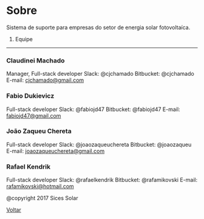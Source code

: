 Sobre
=====

Sistema de suporte para empresas do setor de energia solar fotovoltaíca.


1. Equipe
---------

### Claudinei Machado
Manager, Full-stack developer
Slack: @cjchamado
Bitbucket: @cjchamado
E-mail: cjchamado@gmail.com


### Fabio Dukievicz
Full-stack developer
Slack: @fabiojd47
Bitbucket: @fabiojd47
E-mail: fabiojd47@gmail.com


### João Zaqueu Chereta
Full-stack developer
Slack: @joaozaqueuchereta
Bitbucket: @joaozaqueu
E-mail: joaozaqueuchereta@gmail.com


### Rafael Kendrik
Full-stack developer
Slack: @rafaelkendrik
Bitbucket: @rafamikovski
E-mail: rafamikovski@hotmail.com



@copyright 2017
Sices Solar


[Voltar](../README.md)
